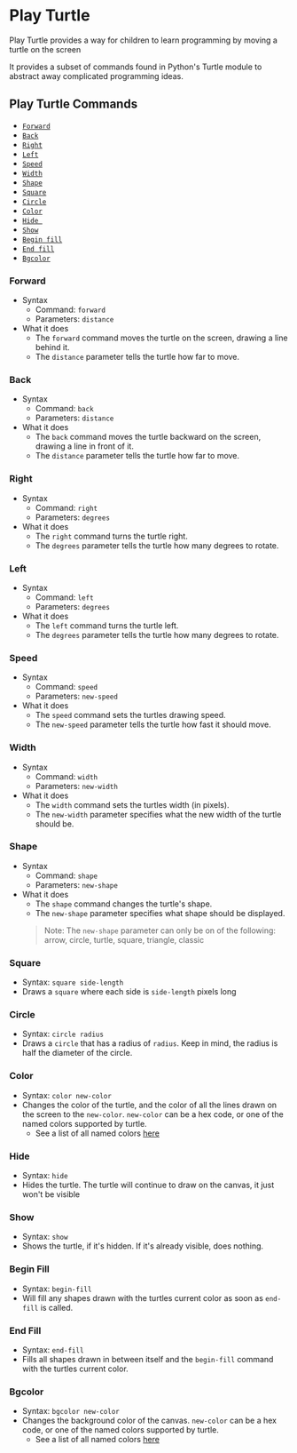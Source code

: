 # Play Turtle

Play Turtle provides a way for children to learn programming by moving a turtle on the screen

It provides a subset of commands found in Python's Turtle module to abstract away complicated programming ideas.

## Play Turtle Commands

* <a href="#forward">`Forward`</a>
* <a href="#back">`Back`</a>
* <a href="#right">`Right`</a>
* <a href="#left">`Left`</a>
* <a href="#speed">`Speed`</a>
* <a href="#width">`Width`</a>
* <a href="#shape">`Shape`</a>
* <a href="#square">`Square`</a>
* <a href="#circle">`Circle`</a>
* <a href="#color">`Color`</a>
* <a href="#hide">`Hide `</a>
* <a href="#show">`Show`</a>
* <a href="#begin-fill">`Begin fill`</a>
* <a href="#end-fill">`End fill`</a>
* <a href="#bgcolor">`Bgcolor`</a>


### Forward

* Syntax
    * Command: `forward`
    * Parameters: `distance`
* What it does
    * The `forward` command moves the turtle on the screen, drawing a line behind it.
    * The `distance` parameter tells the turtle how far to move.

### Back

* Syntax
    * Command: `back`
    * Parameters: `distance`
* What it does
    * The `back` command moves the turtle backward on the screen, drawing a line in front of it.
    * The `distance` parameter tells the turtle how far to move.

### Right

* Syntax
    * Command: `right`
    * Parameters: `degrees`
* What it does
    * The `right` command turns the turtle right.
    * The `degrees` parameter tells the turtle how many degrees to rotate.

### Left

* Syntax
    * Command: `left`
    * Parameters: `degrees`
* What it does
    * The `left` command turns the turtle left.
    * The `degrees` parameter tells the turtle how many degrees to rotate.


### Speed

* Syntax
    * Command: `speed`
    * Parameters: `new-speed`
* What it does
    * The `speed` command sets the turtles drawing speed.
    * The `new-speed` parameter tells the turtle how fast it should move.


### Width

* Syntax
    * Command: `width`
    * Parameters: `new-width`
* What it does
    * The `width` command sets the turtles width (in pixels).
    * The `new-width` parameter specifies what the new width of the turtle should be.


### Shape

* Syntax
    * Command: `shape`
    * Parameters: `new-shape`
* What it does
    * The `shape` command changes the turtle's shape.
    * The `new-shape` parameter specifies what shape should be displayed.
    > Note: The `new-shape` parameter can only be on of the following: arrow, circle, turtle, square, triangle, classic


### Square

* Syntax: `square side-length`
* Draws a `square` where each side is `side-length` pixels long

### Circle

* Syntax: `circle radius`
* Draws a `circle` that has a radius of `radius`. Keep in mind, the radius is half the diameter of the circle.

### Color

* Syntax: `color new-color`
* Changes the color of the turtle, and the color of all the lines drawn on the screen to the `new-color`. `new-color` can be a hex code, or one of the named colors supported by turtle.
    * See a list of all named colors [here](https://trinket.io/docs/colors)

### Hide

* Syntax: `hide`
* Hides the turtle. The turtle will continue to draw on the canvas, it just won't be visible

### Show

* Syntax: `show`
* Shows the turtle, if it's hidden. If it's already visible, does nothing.

###  Begin Fill

* Syntax: `begin-fill`
* Will fill any shapes drawn with the turtles current color as soon as `end-fill` is called.

### End Fill

* Syntax: `end-fill`
* Fills all shapes drawn in between itself and the `begin-fill` command with the turtles current color.

### Bgcolor

* Syntax: `bgcolor new-color`
* Changes the background color of the canvas. `new-color` can be a hex code, or one of the named colors supported by turtle.
    * See a list of all named colors [here](https://trinket.io/docs/colors)